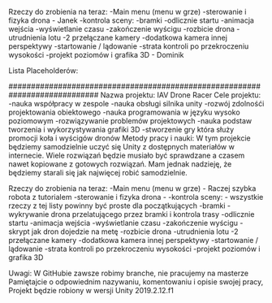 Rzeczy do zrobienia na teraz:
-Main menu (menu w grze)
-sterowanie i fizyka drona - Janek
-kontrola sceny:
	-bramki
	-odlicznie startu
	-animacja wejścia
	-wyświetlanie czasu
	-zakończenie wyścigu
	-rozbicie drona
	-utrudnienia lotu
	-2 przełączane kamery
	-dodatkowa kamera innej perspektywy
	-startowanie / lądowanie
	-strata kontroli po przekroczeniu wysokości
-projekt poziomów i grafika 3D - Dominik

Lista Placeholderów:

############################################################################
Nazwa projektu: IAV Drone Racer
	Cele projektu:
		-nauka współpracy w zespole
		-nauka obsługi silnika unity
		-rozwój zdolnośći projektowania obiektowego
		-nauka programowania w języku wysoko poziomowym
		-rozwiązywanie problemów projektowych
		-nauka podstaw tworzenia i wykorzystywania grafiki 3D
		-stworzenie gry która służy promocji koła i wyścigów dronów
	Metody pracy i nauki:
		W tym projekcie będziemy samodzielnie uczyć się Unity z dostępnych materiałów w internecie.
		Wiele rozwiązań będzie musiało być sprawdzane a czasem nawet kopiowane z gotowych rozwiązań.
		Mam jednak nadzieję, że będziemy starali się jak najwięcej robić samodzielnie.


Rzeczy do zrobienia na teraz:
-Main menu (menu w grze) - Raczej szybka robota z tutorialem
-sterowanie i fizyka drona -
-kontrola sceny: - wszystkie rzeczy z tej listy powinny być proste dla początkujących
	-bramki - wykrywanie drona przelatującego przez bramki i kontrola trasy
	-odlicznie startu
	-animacja wejścia
	-wyświetlanie czasu
	-zakończenie wyścigu - skrypt jak dron dojedzie na metę
	-rozbicie drona 
	-utrudnienia lotu
	-2 przełączane kamery
	-dodatkowa kamera innej perspektywy
	-startowanie / lądowanie
	-strata kontroli po przekroczeniu wysokości
-projekt poziomów i grafika 3D 

Uwagi:
W GitHubie zawsze robimy branche, nie pracujemy na masterze
Pamiętajcie o odpowiednim nazywaniu, komentowaniu i opisie swojej pracy,
Projekt będzie robiony w wersji Unity 2019.2.12.f1
